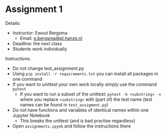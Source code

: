 # Assignment 1
Details:
- Instructor: Ewout Bergsma
    - Email: e.bergsma@pl.hanze.nl
- Deadline: the next class
- Students work individually

Instructions:
- Do not change test_assignment.py
- Using `pip install -r requirements.txt` you can install all packages in one command
- If you want to unittest your own work locally simply use the command `pytest`
    - If you want to run a subset of the unittest: `pytest -k <substring> -v` where you replace `<substring>` with (part of) the test name (test names can be found in `test_assigment.py`)
- Do not have functions and variables of identical names within one Jupyter Notebook
    - This breaks the unittest (and is bad practise regardless)
- Open `assignments.ipynb` and follow the instructions there

